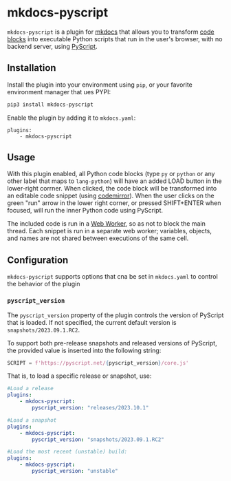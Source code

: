 # mkdocs-pyscript
`mkdocs-pyscript` is a plugin for [mkdocs](https://mkdocs.org/) that allows you to transform [code blocks](https://www.mkdocs.org/user-guide/writing-your-docs/#fenced-code-blocks) into executable Python scripts that run in the user's browser, with no backend server, using [PyScript](https://github.com/pyscript/pyscript).

## Installation

Install the plugin into your environment using `pip`, or your favorite environment manager that ues PYPI:

```sh
pip3 install mkdocs-pyscript
```

Enable the plugin by adding it to `mkdocs.yaml`:

```
plugins:
    - mkdocs-pyscript
```

## Usage

With this plugin enabled, all Python code blocks (type `py` or `python` or any other label that maps to `lang-python`) will have an added LOAD button in the lower-right corrner. When clicked, the code block will be transformed into an editable code snippet (using [codemirror](https://codemirror.net/)). When the user clicks on the green "run" arrow in the lower right corner, or pressed SHIFT+ENTER when focused, will run the inner Python code using PyScript.

The included code is run in a [Web Worker](https://developer.mozilla.org/en-US/docs/Web/API/Web_Workers_API/Using_web_workers), so as not to block the main thread. Each snippet is run in a separate web worker; variables, objects, and names are not shared between executions of the same cell.

## Configuration

`mkdocs-pyscript` supports  options that cna be set in `mkdocs.yaml` to control the behavior of the plugin

### `pyscript_version`

The `pyscript_version` property of the plugin controls the version of PyScript that is loaded. If not specified, the current default version is `snapshots/2023.09.1.RC2`.


To support both pre-release snapshots and released versions of PyScript, the provided value is inserted into the following string:

```py
SCRIPT = f'https://pyscript.net/{pyscript_version}/core.js'
```

That is, to load a specific release or snapshot, use:
```yaml
#Load a release
plugins:
    - mkdocs-pyscript:
        pyscript_version: "releases/2023.10.1"

#Load a snapshot
plugins:
    - mkdocs-pyscript:
        pyscript_version: "snapshots/2023.09.1.RC2"

#Load the most recent (unstable) build:
plugins:
    - mkdocs-pyscript:
        pyscript_version: "unstable"
```
